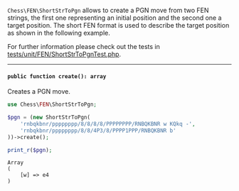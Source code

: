 `Chess\FEN\ShortStrToPgn` allows to create a PGN move from two FEN strings, the first one representing an initial position and the second one a target position. The short FEN format is used to describe the target position as shown in the following example.

For further information please check out the tests in [tests/unit/FEN/ShortStrToPgnTest.php](https://github.com/chesslablab/php-chess/blob/master/tests/unit/FEN/ShortStrToPgnTest.php).

---

#### `public function create(): array`

Creates a PGN move.

```php
use Chess\FEN\ShortStrToPgn;

$pgn = (new ShortStrToPgn(
    'rnbqkbnr/pppppppp/8/8/8/8/PPPPPPPP/RNBQKBNR w KQkq -',
    'rnbqkbnr/pppppppp/8/8/4P3/8/PPPP1PPP/RNBQKBNR b'
))->create();

print_r($pgn);
```
```
Array
(
    [w] => e4
)
```
